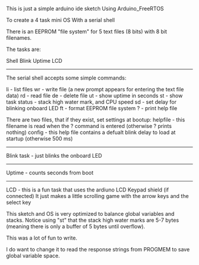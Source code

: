 This is just a simple arduino ide sketch
Using Arduino_FreeRTOS

To create a 4 task mini OS
With a serial shell

There is an EEPROM "file system" for 5 text files (8 bits) with 8 bit filenames.

The tasks are:

Shell
Blink
Uptime
LCD

____
The serial shell accepts some simple commands:

li - list files
wr <name> - write file (a new prompt appears for entering the text file data)
rd <name> - read file
de <name> - delete file
ut - show uptime in seconds
st - show task status - stack high water mark, and CPU speed
sd <ms> - set delay for blinking onboard LED
ft - format EEPROM file system
? - print help file

There are two files, that if they exist, set settings at bootup:
helpfile - this filename is read when the ? command is entered (otherwise ? prints nothing)
config - this help file contains a defualt blink delay to load at startup (otherwise 500 ms)


---
Blink task - just blinks the onboard LED

___
Uptime - counts seconds from boot

___
LCD - this is a fun task that uses the ardiuno LCD Keypad shield (if connected)
It just makes a little scrolling game with the arrow keys and the select key




This sketch and OS is very optimized to balance global variables and stacks.
Notice using "st" that the stack high water marks are 5-7 bytes (meaning there is only a buffer of 5 bytes until overflow).

This was a lot of fun to write.

I do want to change it to read the response strings from PROGMEM to save global variable space.
